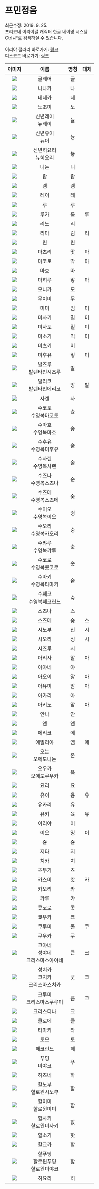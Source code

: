 # 프민정음

최근수정: 2019. 9. 25.<br>
프리코네 이리야갤 캐릭터 한글 네이밍 시스템<br>
Ctrl+F로 검색하실 수 있습니다.<br><br>
이리야 갤러리 바로가기: [링크](https://gall.dcinside.com/mgallery/board/lists?id=iriya1)<br>
디스코드 바로가기: [링크](https://discord.gg/KpENFp7)

| 이미지 | 이름 | 명칭 | 대체 |
|:--------:|:-----:|:------:|:--:|
|![](/characters/Grea.png)|글레어|글||
|![](/characters/Nanaka.png)|나나카|나||
|![](/characters/Neneka.png)|네네카|네||
|![](/characters/Nozomi.png)|노조미|노||
|![](/characters/New_Year_Rei.png)|신년레이<br>뉴레이|뉼||
|![](/characters/New_Year_Yui.png)|신년유이<br>뉴이|늉||
|![](/characters/New_Year_Hiyori.png)|신년히요리<br>뉴히요리|늏||
|![](/characters/Ninon.png)|니논|니||
|![](/characters/Ram.png)|람|람||
|![](/characters/Rem.png)|렘|렘||
|![](/characters/Rei.png)|레이|레||
|![](/characters/Lou.png)|루|루||
|![](/characters/Ruka.png)|루카|뤀|루|
|![](/characters/Rino.png)|리노|리||
|![](/characters/Rima.png)|리마|림|리|
|![](/characters/Rin.png)|린|린||
|![](/characters/Matsuri.png)|마츠리|맟|마|
|![](/characters/Makoto.png)|마코토|맠|마|
|![](/characters/Maho.png)|마호|마||
|![](/characters/Mahiru.png)|마히루|맣|마|
|![](/characters/Monika.png)|모니카|모||
|![](/characters/Muimi.png)|무이미|무||
|![](/characters/Mimi.png)|미미|밈|미|
|![](/characters/Misaki.png)|미사키|밐|미|
|![](/characters/Misato.png)|미사토|밑|미|
|![](/characters/Misogi.png)|미소기|믹|미|
|![](/characters/Mitsuki.png)|미츠키|미||
|![](/characters/Mifuyu.png)|미후유|밓|미|
|![](/characters/Valentine_Shizuru.png)|발즈루<br>발렌타인시즈루|발||
|![](/characters/Valentine_Eriko.png)|발리코<br>발렌타인에리코|방|발|
|![](/characters/Saren.png)|사렌|사||
|![](/characters/Summer_Makoto.png)|수코토<br>수영복마코토|슠||
|![](/characters/Summer_Maho.png)|수마호<br>수영복마호|숳||
|![](/characters/Summer_Mifuyu.png)|수후유<br>수영복미후유|숨||
|![](/characters/Summer_Saren.png)|수사렌<br>수영복사렌|술||
|![](/characters/Summer_Suzuna.png)|수즈나<br>수영복스즈나|순||
|![](/characters/Summer_Suzume.png)|수즈메<br>수영복스즈메|숮||
|![](/characters/Summer_Io.png)|수이오<br>수영복이오|슁||
|![](/characters/Summer_Kaori.png)|수오리<br>수영복카오리|숭||
|![](/characters/Summer_Kyaru.png)|수캬루<br>수영복캬루|숰||
|![](/characters/Summer_Kokkoro.png)|수코로<br>수영복콧코로|숫||
|![](/characters/Summer_Tamaki.png)|수마키<br>수영복타마키|숱||
|![](/characters/Summer_Pecorine.png)|수페코<br>수영복페코린느|숲||
|![](/characters/Suzuna.png)|스즈나|스||
|![](/characters/Suzume.png)|스즈메|슺|스|
|![](/characters/Shinobu.png)|시노부|신|시|
|![](/characters/Shiori.png)|시오리|싱|시|
|![](/characters/Shizuru.png)|시즈루|시||
|![](/characters/Arisa.png)|아리사|알|아|
|![](/characters/Ayane.png)|아야네|야||
|![](/characters/Aoi.png)|아오이|앙|아|
|![](/characters/Ayumi.png)|아유미|암|아|
|![](/characters/Akari.png)|아카리|아||
|![](/characters/Akino.png)|아키노|앜|아|
|![](/characters/Anna.png)|안나|안||
|![](/characters/Anne.png)|앤|앤||
|![](/characters/Eriko.png)|에리코|에||
|![](/characters/Emilia.png)|에밀리아|엠|에|
|![](/characters/Oedo_Ninon.png)|오논<br>오에도니논|온||
|![](/characters/Oedo_Kuuka.png)|오우카<br>오에도쿠우카|옼||
|![](/characters/Yori.png)|요리|요||
|![](/characters/Yui.png)|유이|융|유|
|![](/characters/Yukari.png)|유카리|유||
|![](/characters/Yuki.png)|유키|윸|유|
|![](/characters/Ilya.png)|이리야|이||
|![](/characters/Io.png)|이오|잉|이|
|![](/characters/Jun.png)|쥰|쥰||
|![](/characters/Djeeta.png)|지타|지||
|![](/characters/Chika.png)|치카|치||
|![](/characters/Tsumugi.png)|츠무기|츠||
|![](/characters/Kasumi.png)|카스미|캇|카|
|![](/characters/Kaori.png)|카오리|카||
|![](/characters/Kyaru.png)|캬루|캬||
|![](/characters/Kokkoro.png)|콧코로|콧||
|![](/characters/Kyouka.png)|쿄우카|쿄||
|![](/characters/Kurumi.png)|쿠루미|쿨|쿠|
|![](/characters/Kuuka.png)|쿠우카|쿠||
|![](/characters/Christmas_Ayane.png)|크야네<br>성야네<br>크리스마스아야네|큰|크|
|![](/characters/Christmas_Chika.png)|성치카<br>크치카<br>크리스마스치카|킃|크|
|![](/characters/Christmas_Kurumi.png)|크루미<br>크리스마스쿠루미|큼|크|
|![](/characters/Christina.png)|크리스티나|크||
|![](/characters/Chloe.png)|클로에|클||
|![](/characters/Tamaki.png)|타마키|타||
|![](/characters/Tomo.png)|토모|토||
|![](/characters/Pecorine.png)|페코린느|페||
|![](/characters/Miyako.png)|푸딩<br>미야코|푸||
|![](/characters/Hatsune.png)|하츠네|하||
|![](/characters/Halloween_Shinobu.png)|할노부<br>할로윈시노부|핣||
|![](/characters/Placeholder.png)|할미미<br>할로윈미미|함||
|![](/characters/Halloween_Misaki.png)|할사키<br>할로윈미사키|핤||
|![](/characters/Placeholder.png)|할소기|핫||
|![](/characters/Placeholder.png)|할쿄카|핰||
|![](/characters/Halloween_Miyako.png)|할푸딩<br>할로윈푸딩<br>할로윈미야코|핦||
|![](/characters/Hiyori.png)|히요리|히||